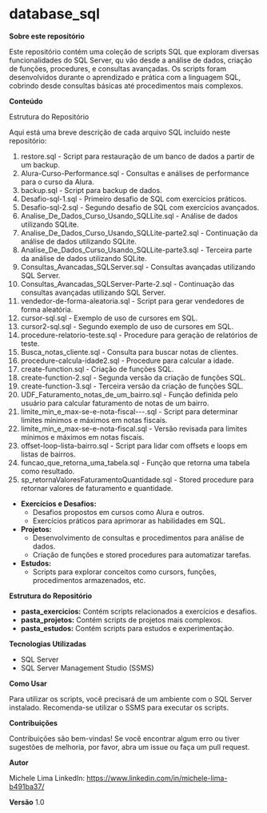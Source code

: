 # database_sql

**Sobre este repositório**

Este repositório contém uma coleção de scripts SQL que exploram diversas funcionalidades do SQL Server, qu vão desde a  análise de dados, criação de funções, procedures, e consultas avançadas. Os scripts foram desenvolvidos durante o aprendizado e prática com a linguagem SQL, cobrindo desde consultas básicas até procedimentos mais complexos.

**Conteúdo**

Estrutura do Repositório

Aqui está uma breve descrição de cada arquivo SQL incluído neste repositório:
1.	restore.sql - Script para restauração de um banco de dados a partir de um backup.
2.	Alura-Curso-Performance.sql - Consultas e análises de performance para o curso da Alura.
3.	backup.sql - Script para backup de dados.
4.	Desafio-sql-1.sql - Primeiro desafio de SQL com exercícios práticos.
5.	Desafio-sql-2.sql - Segundo desafio de SQL com exercícios avançados.
6.	Analise_De_Dados_Curso_Usando_SQLLite.sql - Análise de dados utilizando SQLite.
7.	Analise_De_Dados_Curso_Usando_SQLLite-parte2.sql - Continuação da análise de dados utilizando SQLite.
8.	Analise_De_Dados_Curso_Usando_SQLLite-parte3.sql - Terceira parte da análise de dados utilizando SQLite.
9.	Consultas_Avancadas_SQLServer.sql - Consultas avançadas utilizando SQL Server.
10.	Consultas_Avancadas_SQLServer-Parte-2.sql - Continuação das consultas avançadas utilizando SQL Server.
11.	vendedor-de-forma-aleatoria.sql - Script para gerar vendedores de forma aleatória.
12.	cursor-sql.sql - Exemplo de uso de cursores em SQL.
13.	cursor2-sql.sql - Segundo exemplo de uso de cursores em SQL.
14.	procedure-relatorio-teste.sql - Procedure para geração de relatórios de teste.
15.	Busca_notas_cliente.sql - Consulta para buscar notas de clientes.
16.	procedure-calcula-idade2.sql - Procedure para calcular a idade.
17.	create-function.sql - Criação de funções SQL.
18.	create-function-2.sql - Segunda versão da criação de funções SQL.
19.	create-function-3.sql - Terceira versão da criação de funções SQL.
20.	UDF_Faturamento_notas_de_um_bairro.sql - Função definida pelo usuário para calcular faturamento de notas de um bairro.
21.	limite_min_e_max-se-e-nota-fiscal---.sql - Script para determinar limites mínimos e máximos em notas fiscais.
22.	limite_min_e_max-se-e-nota-fiscal.sql - Versão revisada para limites mínimos e máximos em notas fiscais.
23.	offset-loop-lista-bairro.sql - Script para lidar com offsets e loops em listas de bairros.
24.	funcao_que_retorna_uma_tabela.sql - Função que retorna uma tabela como resultado.
25.	sp_retornaValoresFaturamentoQuantidade.sql - Stored procedure para retornar valores de faturamento e quantidade.

	
* **Exercícios e Desafios:**
  * Desafios propostos em cursos como Alura e outros.
  * Exercícios práticos para aprimorar as habilidades em SQL.
* **Projetos:**
  * Desenvolvimento de consultas e procedimentos para análise de dados.
  * Criação de funções e stored procedures para automatizar tarefas.
* **Estudos:**
  * Scripts para explorar conceitos como cursors, funções, procedimentos armazenados, etc.

**Estrutura do Repositório**

* **pasta_exercicios:** Contém scripts relacionados a exercícios e desafios.
* **pasta_projetos:** Contém scripts de projetos mais complexos.
* **pasta_estudos:** Contém scripts para estudos e experimentação.

**Tecnologias Utilizadas**

* SQL Server
* SQL Server Management Studio (SSMS)

**Como Usar**

Para utilizar os scripts, você precisará de um ambiente com o SQL Server instalado. Recomenda-se utilizar o SSMS para executar os scripts.

**Contribuições**

Contribuições são bem-vindas! Se você encontrar algum erro ou tiver sugestões de melhoria, por favor, abra um issue ou faça um pull request.

**Autor**

Michele Lima
LinkedIn: https://www.linkedin.com/in/michele-lima-b491ba37/


**Versão** 1.0
